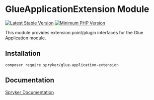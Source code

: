 # GlueApplicationExtension Module
[![Latest Stable Version](https://poser.pugx.org/spryker/glue-application-extension/v/stable.svg)](https://packagist.org/packages/spryker/glue-application-extension)
[![Minimum PHP Version](https://img.shields.io/badge/php-%3E%3D%207.4-8892BF.svg)](https://php.net/)

This module provides extension point/plugin interfaces for the Glue Application module.

## Installation

```
composer require spryker/glue-application-extension
```

## Documentation

[Spryker Documentation](https://docs.spryker.com)
